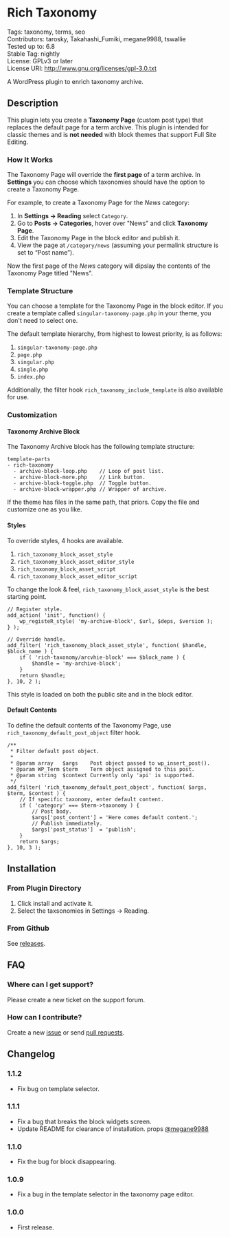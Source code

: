 # Rich Taxonomy

Tags: taxonomy, terms, seo  
Contributors: tarosky, Takahashi_Fumiki, megane9988, tswallie  
Tested up to: 6.8  
Stable Tag: nightly  
License: GPLv3 or later  
License URI: http://www.gnu.org/licenses/gpl-3.0.txt

A WordPress plugin to enrich taxonomy archive.

## Description

This plugin lets you create a **Taxonomy Page** (custom post type) that replaces the default page for a term archive. This plugin is intended for classic themes and is **not needed** with block themes that support Full Site Editing.

### How It Works

The Taxonomy Page will override the **first page** of a term archive. In **Settings** you can choose which taxonomies should have the option to create a Taxonomy Page.

For example, to create a Taxonomy Page for the *News* category:

1. In **Settings → Reading** select `Category`.
2. Go to **Posts → Categories**, hover over "News" and click **Taxonomy Page**.
3. Edit the Taxonomy Page in the block editor and publish it.
4. View the page at `/category/news` (assuming your permalink structure is set to “Post name”).

Now the first page of the *News* category will dipslay the contents of the Taxonomy Page titled "News".

### Template Structure

You can choose a template for the Taxonomy Page in the block editor. If you create a template called `singular-taxonomy-page.php` in your theme, you don't need to select one.

The default template hierarchy, from highest to lowest priority, is as follows:

1. `singular-taxonomy-page.php`
2. `page.php`
3. `singular.php`
4. `single.php`
5. `index.php`

Additionally, the filter hook `rich_taxonomy_include_template` is also available for use.

### Customization

#### Taxonomy Archive Block

The Taxonomy Archive block has the following template structure:

```
template-parts
- rich-taxonomy
  - archive-block-loop.php    // Loop of post list.
  - archive-block-more.php    // Link button.
  - archive-block-toggle.php  // Toggle button.
  - archive-block-wrapper.php // Wrapper of archive.
```

If the theme has files in the same path, that priors.
Copy the file and customize one as you like.

#### Styles 

To override styles, 4 hooks are available.

1. `rich_taxonomy_block_asset_style`
2. `rich_taxonomy_block_asset_editor_style`
3. `rich_taxonomy_block_asset_script`
4. `rich_taxonomy_block_asset_editor_script`

To change the look & feel, `rich_taxonomy_block_asset_style` is the best starting point.

```
// Register style.
add_action( 'init', function() {
    wp_registeR_style( 'my-archive-block', $url, $deps, $version );
} );

// Override handle.
add_filter( 'rich_taxonomy_block_asset_style', function( $handle, $block_name ) {
    if ( 'rich-taxonomy/arcvhie-block' === $block_name ) {
        $handle = 'my-archive-block';
    }
    return $handle;
}, 10, 2 );
```

This style is loaded on both the public site and in the block editor.

#### Default Contents

To define the default contents of the Taxonomy Page, use `rich_taxonomy_default_post_object` filter hook.

```
/**
 * Filter default post object.
 *
 * @param array   $args    Post object passed to wp_insert_post().
 * @param WP_Term $term    Term object assigned to this post.
 * @param string  $context Currently only 'api' is supported.
 */ 
add_filter( 'rich_taxonomy_default_post_object', function( $args, $term, $contest ) {
    // If specific taxonomy, enter default content.
    if ( 'category' === $term->taxonomy ) {
        // Post body.
        $args['post_content'] = 'Here comes default content.';
        // Publish immediately.
        $args['post_status']  = 'publish';
    }
    return $args;
}, 10, 3 );
```


## Installation

### From Plugin Directory

1. Click install and activate it.
2. Select the taxsonomies in Settings → Reading.

### From Github

See [releases](https://github.com/tarosky/rich-taxonomy/releases).

## FAQ

### Where can I get support?

Please create a new ticket on the support forum.

### How can I contribute?

Create a new [issue](https://github.com/tarosky/rich-taxonomy/issues) or send [pull requests](https://github.com/tarosky/rich-taxonomy/pulls).

## Changelog

### 1.1.2

* Fix bug on template selector.

### 1.1.1

* Fix a bug that breaks the block widgets screen.
* Update README for clearance of installation. props [@megane9988](https://profiles.wordpress.org/megane9988/)

### 1.1.0

* Fix the bug for block disappearing.

### 1.0.9

* Fix a bug in the template selector in the taxonomy page editor.

### 1.0.0

* First release.
